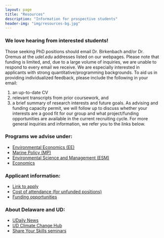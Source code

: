 ```yaml
---
layout: page
title: "Resources"
description: "Information for prospective students"
header-img: "img/resources-bg.jpg"
---
```

### We love hearing from interested students!
Those seeking PhD positions should email Dr. Birkenbach and/or Dr. Oremus at the _udel.edu_ addresses listed on our webpages. Please note that funding is limited, and, due to a large volume of inquiries, we are unable to respond to every email we receive. We are especially interested in applicants with strong quantitative/programming backgrounds. To aid us in providing individualized feedback, please include the following in your email:
1. an up-to-date CV
2. relevant transcripts from prior coursework, and
3. a brief summary of research interests and future goals.
As advising and funding capacity permit, we will follow up to discuss whether your interests are a good fit for our group and what project/funding opportunities are available in the current recruiting cycle. For more general inquiries and information, we refer you to the links below.


### Programs we advise under:
* [Environmental Economics (EE)](https://www.udel.edu/academics/colleges/ceoe/departments/smsp/degree/environmental-economics/)
* [Marine Policy (MP)](https://www.udel.edu/academics/colleges/ceoe/departments/smsp/degree/marine-policy-degrees/#:~:text=Students%20in%20the%20Marine%20Policy,and%20coupled%20natural%2Dhuman%20environments.)
* [Environmental Science and Management (ESM)](https://www.udel.edu/academics/colleges/ceoe/prospective-students/graduate/environmental-science-and-management/)
* [Economics](https://lerner.udel.edu/)


### Applicant information:
* [Link to apply](https://www.udel.edu/academics/colleges/grad/prospective-students/grad-admissions/)
* [Cost of attendance (for unfunded positions)](https://www.udel.edu/academics/colleges/grad/prospective-students/cost-of-attendance/)
* [Funding opportunities](https://www.udel.edu/academics/colleges/grad/current-students/funding/)


### About Delaware and UD:
* [UDaily News](https://www.udel.edu/udaily/)
* [UD Climate Change Hub](https://sites.udel.edu/climatechangehub/)
* [Share Your Skills seminars](https://www1.udel.edu/shareyourskills/page2.html)
